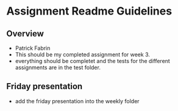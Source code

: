 # Assignment Readme Guidelines

## Overview
- Patrick Fabrin
- This should be my completed assignment for week 3.
- everything should be completet and the tests for the different assignments are in the test folder. 

## Friday presentation
- add the friday presentation into the weekly folder
